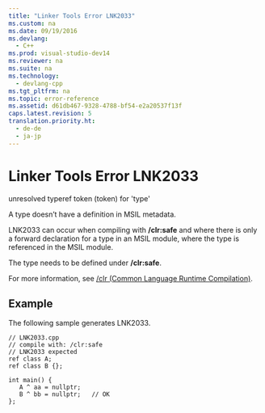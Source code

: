 ```yaml
---
title: "Linker Tools Error LNK2033"
ms.custom: na
ms.date: 09/19/2016
ms.devlang: 
  - C++
ms.prod: visual-studio-dev14
ms.reviewer: na
ms.suite: na
ms.technology: 
  - devlang-cpp
ms.tgt_pltfrm: na
ms.topic: error-reference
ms.assetid: d61db467-9328-4788-bf54-e2a20537f13f
caps.latest.revision: 5
translation.priority.ht: 
  - de-de
  - ja-jp
---
```

# Linker Tools Error LNK2033
unresolved typeref token (token) for 'type'  
  
 A type doesn’t have a definition in MSIL metadata.  
  
 LNK2033 can occur when compiling with **/clr:safe** and where there is only a forward declaration for a type in an MSIL module, where the type is referenced in the MSIL module.  
  
 The type needs to be defined under **/clr:safe**.  
  
 For more information, see [/clr (Common Language Runtime Compilation)](../Topic/-clr%20\(Common%20Language%20Runtime%20Compilation\).md).  
  
## Example  
 The following sample generates LNK2033.  
  
```  
// LNK2033.cpp  
// compile with: /clr:safe  
// LNK2033 expected  
ref class A;  
ref class B {};  
  
int main() {  
   A ^ aa = nullptr;  
   B ^ bb = nullptr;   // OK  
};  
```